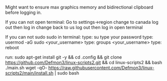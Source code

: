 
Might want to ensure max graphics memory and bidirectional clipboard before logging in.


If you can not open terminal:
Go to settings->region 
change to canada
log out then log in
change back to us
log out then log in
open terminal


If you can not sudo  sudo in terminal:
type: su
type your password
type: usermod -aG sudo <your_username>
type: groups <your_username>
type: reboot

run:
sudo apt-get install git -y && cd .config && git clone https://github.com/Defmon3/linux-scripts2.git && cd linux-scripts2 && bash ./main.sh
wget -qO- https://raw.githubusercontent.com/Defmon3/linux-scripts2/main/install.sh | sudo bash